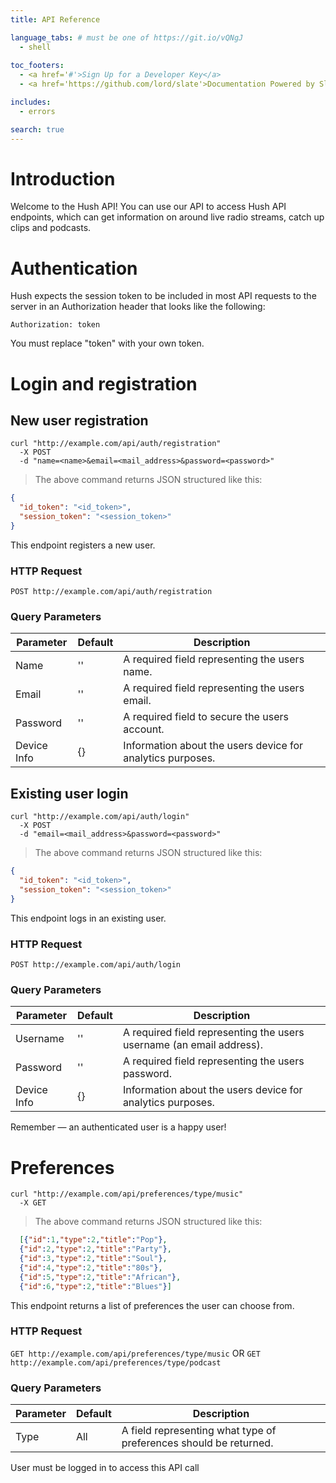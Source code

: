 ```yaml
---
title: API Reference

language_tabs: # must be one of https://git.io/vQNgJ
  - shell
  
toc_footers:
  - <a href='#'>Sign Up for a Developer Key</a>
  - <a href='https://github.com/lord/slate'>Documentation Powered by Slate</a>

includes:
  - errors

search: true
---
```


# Introduction

Welcome to the Hush API! You can use our API to access Hush API endpoints, which can get information on around live radio streams, catch up clips and podcasts.

# Authentication

Hush expects the session token to be included in most API requests to the server in an Authorization header that looks like the following:

`Authorization: token`

<aside class="notice">
You must replace "token" with your own token.
</aside>

# Login and registration

## New user registration

```shell
curl "http://example.com/api/auth/registration"
  -X POST 
  -d "name=<name>&email=<mail_address>&password=<password>" 
```
> The above command returns JSON structured like this:

```json
{
  "id_token": "<id_token>",
  "session_token": "<session_token>"
}
```

This endpoint registers a new user.

### HTTP Request

`POST http://example.com/api/auth/registration`

### Query Parameters

Parameter | Default | Description
--------- | ------- | -----------
Name | '' | A required field representing the users name.
Email | '' | A required field representing the users email.
Password | '' | A required field to secure the users account.
Device Info | {} | Information about the users device for analytics purposes.

## Existing user login

```shell
curl "http://example.com/api/auth/login"
  -X POST 
  -d "email=<mail_address>&password=<password>" 
```
> The above command returns JSON structured like this:

```json
{
  "id_token": "<id_token>",
  "session_token": "<session_token>"
}
```

This endpoint logs in an existing user.

### HTTP Request

`POST http://example.com/api/auth/login`

### Query Parameters

Parameter | Default | Description
--------- | ------- | -----------
Username | '' | A required field representing the users username (an email address).
Password | '' | A required field representing the users password.
Device Info | {} | Information about the users device for analytics purposes.

<aside class="success">
Remember — an authenticated user is a happy user!
</aside>

# Preferences

```shell
curl "http://example.com/api/preferences/type/music"
  -X GET 
```
> The above command returns JSON structured like this:

```json
  [{"id":1,"type":2,"title":"Pop"},
  {"id":2,"type":2,"title":"Party"},
  {"id":3,"type":2,"title":"Soul"},
  {"id":4,"type":2,"title":"80s"},
  {"id":5,"type":2,"title":"African"},
  {"id":6,"type":2,"title":"Blues"}]
```

This endpoint returns a list of preferences the user can choose from.

### HTTP Request

`GET http://example.com/api/preferences/type/music` OR 
`GET http://example.com/api/preferences/type/podcast`

### Query Parameters

Parameter | Default | Description
--------- | ------- | -----------
Type | All | A field representing what type of preferences should be returned. 

<aside class="success">
User must be logged in to access this API call
</aside>

